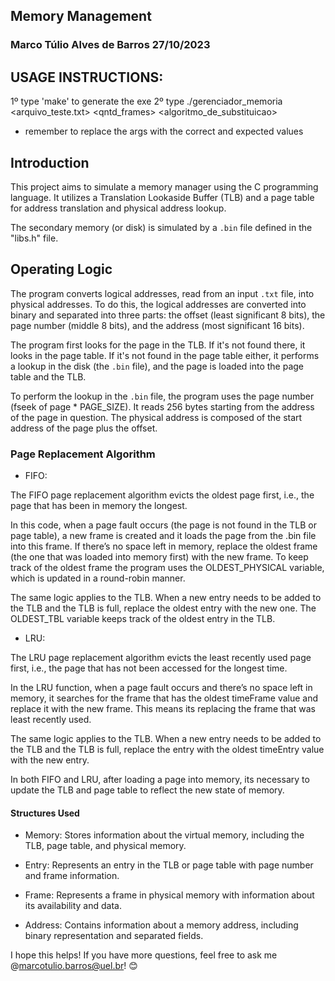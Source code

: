 ## Memory Management

### Marco Túlio Alves de Barros     27/10/2023

## USAGE INSTRUCTIONS:

1º type 'make' to generate the exe
2º type ./gerenciador_memoria <arquivo_teste.txt> <qntd_frames> <algoritmo_de_substituicao>

* remember to replace the args with the correct and expected values

## Introduction

This project aims to simulate a memory manager using the C programming language. It utilizes a Translation Lookaside Buffer (TLB) and a page table for address translation and physical address lookup.

The secondary memory (or disk) is simulated by a `.bin` file defined in the "libs.h" file.

## Operating Logic

The program converts logical addresses, read from an input `.txt` file, into physical addresses. To do this, the logical addresses are converted into binary and separated into three parts: the offset (least significant 8 bits), the page number (middle 8 bits), and the address (most significant 16 bits).

The program first looks for the page in the TLB. If it's not found there, it looks in the page table. If it's not found in the page table either, it performs a lookup in the disk (the `.bin` file), and the page is loaded into the page table and the TLB.

To perform the lookup in the `.bin` file, the program uses the page number (fseek of page * PAGE_SIZE). It reads 256 bytes starting from the address of the page in question. The physical address is composed of the start address of the page plus the offset.

### Page Replacement Algorithm

* FIFO:

The FIFO page replacement algorithm evicts the oldest page first, i.e., the page that has been in memory the longest.

In this code, when a page fault occurs (the page is not found in the TLB or page table), a new frame is created and it loads the page from the .bin file into this frame. If there’s no space left in memory, replace the oldest frame (the one that was loaded into memory first) with the new frame. To keep track of the oldest frame the program uses the OLDEST_PHYSICAL variable, which is updated in a round-robin manner.

The same logic applies to the TLB. When a new entry needs to be added to the TLB and the TLB is full, replace the oldest entry with the new one. The OLDEST_TBL variable keeps track of the oldest entry in the TLB.

* LRU:

The LRU page replacement algorithm evicts the least recently used page first, i.e., the page that has not been accessed for the longest time.

In the LRU function, when a page fault occurs and there’s no space left in memory, it searches for the frame that has the oldest timeFrame value and replace it with the new frame. This means its replacing the frame that was least recently used.

The same logic applies to the TLB. When a new entry needs to be added to the TLB and the TLB is full, replace the entry with the oldest timeEntry value with the new entry.

In both FIFO and LRU, after loading a page into memory, its necessary to update the TLB and page table to reflect the new state of memory.

#### Structures Used

* Memory:
    Stores information about the virtual memory, including the TLB, page table, and physical memory.

* Entry:
    Represents an entry in the TLB or page table with page number and frame information.

* Frame:
    Represents a frame in physical memory with information about its availability and data.

* Address:
    Contains information about a memory address, including binary representation and separated fields.

I hope this helps! If you have more questions, feel free to ask me @marcotulio.barros@uel.br! 😊
